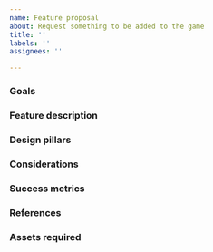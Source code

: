 ```yaml
---
name: Feature proposal
about: Request something to be added to the game
title: ''
labels: ''
assignees: ''

---
```


### Goals
<!-- A brief, high-level problem statement or value proposition, describing what this feature is for. Why is this feature actually important and why should it be worked on, instead of some other task? --> 

### Feature description
<!-- A clear and concise explanation of what you think should be added or changed. Describe the expected behaviour and effects of the feature. -->

### Design pillars
<!-- Which of the design pillars of the game does this feature support, and how? Features that don’t support a core design pillar in a meaningful way are considered out of scope and will likely won’t be considered. -->

### Considerations
<!-- The wider scope of the impact this feature will have. Ways in which this feature will interact with other features, and the anticipated outcomes. What existing game systems will this feature make use of? What side effects will this feature have? How will it be balanced? -->

### Success metrics
<!-- What does success look like for this feature? How would someone be able to tell if this task was worth doing, and whether it has been completed to a good standard? What is the expected outcome of the end result? -->

### References
<!-- What other games, audio, images, etc. could be used as a reference point for this feature, to better illustrate to someone reading this what the feature is about. -->

### Assets required
<!-- A list of potential assets (sprites, particles, icons, sound effects, music, text, etc.) that need to be added as part of this feature. -->
